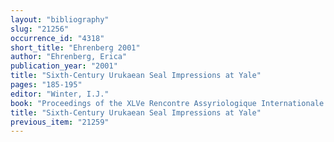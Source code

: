 ```yaml
---
layout: "bibliography"
slug: "21256"
occurrence_id: "4318"
short_title: "Ehrenberg 2001"
author: "Ehrenberg, Erica"
publication_year: "2001"
title: "Sixth-Century Urukaean Seal Impressions at Yale"
pages: "185-195"
editor: "Winter, I.J."
book: "Proceedings of the XLVe Rencontre Assyriologique Internationale: Part II, Yale University: Seals and Seal Impressions, RAI 45/2 (Bethesda)"
title: "Sixth-Century Urukaean Seal Impressions at Yale"
previous_item: "21259"
---
```

